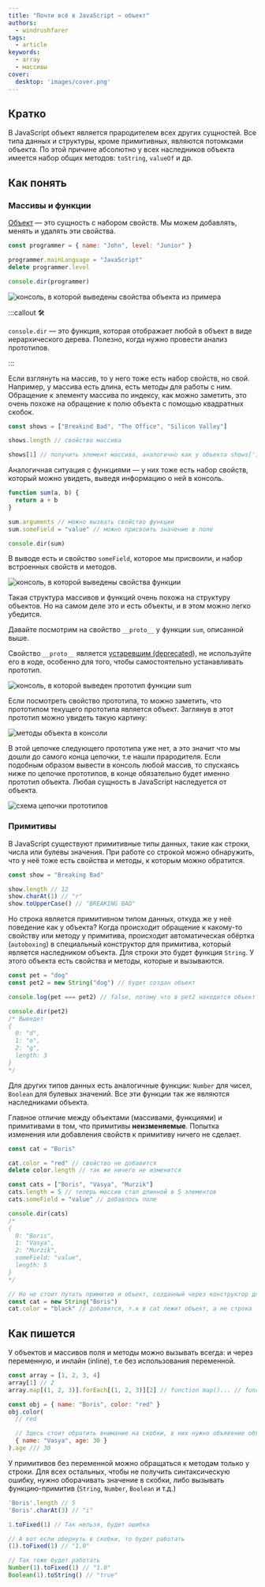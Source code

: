 ```yaml
---
title: "Почти всё в JavaScript — объект"
authors:
  - windrushfarer
tags:
  - article
keywords:
  - array
  - массивы
cover:
  desktop: 'images/cover.png'
---
```


## Кратко

В JavaScript объект является прародителем всех других сущностей. Все типа данных и структуры, кроме примитивных, являются потомками объекта. По этой причине абсолютно у всех наследников объекта имеется набор общих методов: `toString`, `valueOf` и др.

## Как понять

### Массивы и функции

[Объект](/js/object) — это сущность с набором свойств. Мы можем добавлять, менять и удалять эти свойства.

```javascript
const programmer = { name: "John", level: "Junior" }

programmer.mainLanguage = "JavaScript"
delete programmer.level

console.dir(programmer)
```

![консоль, в которой выведены свойства объекта из примера](images/console-object.png)

:::callout 🛠

`console.dir` — это функция, которая отображает любой в объект в виде иерархического дерева. Полезно, когда нужно провести анализ прототипов.

:::

Если взглянуть на массив, то у него тоже есть набор свойств, но свой. Например, у массива есть длина, есть методы для работы с ним. Обращение к элементу массива по индексу, как можно заметить, это очень похоже на обращение к полю объекта с помощью квадратных скобок.

```javascript
const shows = ["Breakind Bad", "The Office", "Silicon Valley"]

shows.length // свойство массива

shows[1] // получить элемент массива, аналогично как у объекта shows['1']
```

Аналогичная ситуация с функциями — у них тоже есть набор свойств, который можно увидеть, выведя информацию о ней в консоль.

```javascript
function sum(a, b) {
  return a + b
}

sum.arguments // можно вызвать свойство функции
sum.someField = "value" // можно присвоить значение в поле

console.dir(sum)
```

В выводе есть и свойство `someField`, которое мы присвоили, и набор встроенных свойств и методов.

![консоль, в которой выведены свойства функции](images/console-func.png)

Такая структура массивов и функций очень похожа на структуру объектов. Но на самом деле это и есть объекты, и в этом можно легко убедится.

Давайте посмотрим на свойство `__proto__` у функции `sum`, описанной выше.

Свойство `__proto__` является [устаревшим (deprecated](https://developer.mozilla.org/en-US/docs/Web/JavaScript/Reference/Global_Objects/Object/proto)), не используйте его в коде, особенно для того, чтобы самостоятельно устанавливать прототип.

![консоль, в которой выведен прототип функции sum](images/console-func2.png)

Если посмотреть свойство прототипа, то можно заметить, что прототипом текущего прототипа является объект. Заглянув в этот прототип можно увидеть такую картину:

![методы объекта в консоли](images/proto.png)

В этой цепочке следующего прототипа уже нет, а это значит что мы дошли до самого конца цепочки, т.е нашли прародителя. Если подобным образом вывести в консоль любой массив, то спускаясь ниже по цепочке прототипов, в конце обязательно будет именно прототип объекта. Любая сущность в JavaScript наследуется от объекта.

![схема цепочки прототипов](images/prototype-chain.png)

### Примитивы

В JavaScript существуют примитивные типы данных, такие как строки, числа или булевы значения. При работе со строкой можно обнаружить, что у неё тоже есть свойства и методы, к которым можно обратится.

```javascript
const show = "Breaking Bad"

show.length // 12
show.charAt(1) // "r"
show.toUpperCase() // "BREAKING BAD"
```

Но строка является примитивном типом данных, откуда же у неё поведение как у объекта? Когда происходит обращение к какому-то свойству или методу у примитива, происходит автоматическая обёртка (`autoboxing`) в специальный конструктор для примитива, который является наследником объекта. Для строки это будет функция `String`. У этого объекта есть свойства и методы, которые и вызываются.

```javascript
const pet = "dog"
const pet2 = new String("dog") // будет создан объект

console.log(pet === pet2) // false, потому что в pet2 находится объект

console.dir(pet2)
/* Выведет
{
  0: "d",
  1: "o",
  2: "g",
  length: 3
}
*/
```

Для других типов данных есть аналогичные функции: `Number` для чисел, `Boolean` для булевых значений. Все эти функции так же являются наследниками объекта.

Главное отличие между объектами (массивами, функциями) и примитивами в том, что примитивы **неизменяемые**. Попытка изменения или добавления свойств к примитиву ничего не сделает.

```javascript
const cat = "Boris"

cat.color = "red" // свойство не добавится
delete color.length // так же ничего не изменится

const cats = ["Boris", "Vasya", "Murzik"]
cats.length = 5 // теперь массив стал длинной в 5 элементов
cats.someField = "value" // добавлось поле

console.dir(cats)
/*
{
  0: "Boris",
  1: "Vasya",
  2: "Murzik",
  someField: "value",
  length: 5
}
*/

// Но не стоит путать примитив и объект, созданный через конструктор для примитива
const cat = new String("Boris")
cat.color = "black" // добавится, т.к в cat лежит объект, а не строка
```

## Как пишется

У объектов и массивов поля и методы можно вызывать всегда: и через переменную, и инлайн (inline), т.е без использования переменной.

```javascript
const array = [1, 2, 3, 4]
array[1] // 2
array.map[(1, 2, 3)].forEach[(1, 2, 3)][2] // function map()... // function forEach()... // 3

const obj = { name: "Boris", color: "red" }
obj.color(
  // red

  // Здесь стоит обратить внимание на скобки, в них нужно объявение объекта
  { name: "Vasya", age: 30 }
).age /// 30
```

У примитивов без переменной можно обращаться к методам только у строки. Для всех остальных, чтобы не получить синтаксическую ошибку, нужно оборачивать значение в скобки, либо вызывать функцию-примитив (`String`, `Number`, `Boolean` и т.д.)

```javascript
'Boris'.length // 5
'Boris'.charAt(3) // "i"

1.toFixed(1) // Так нельзя, будет ошибка

// А вот если обернуть в скобки, то будет работать
(1).toFixed(1) // "1.0"

// Так тоже будет работать
Number(1).toFixed(1) // "1.0"
Boolean(1).toString() // "true"
```
